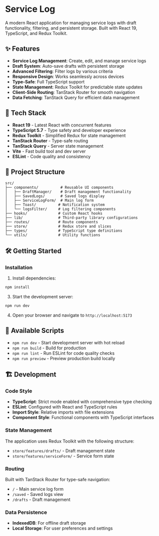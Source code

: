 # Service Log

A modern React application for managing service logs with draft functionality, filtering, and persistent storage. Built with React 19, TypeScript, and Redux Toolkit.

## ✨ Features

- **Service Log Management**: Create, edit, and manage service logs
- **Draft System**: Auto-save drafts with persistent storage
- **Advanced Filtering**: Filter logs by various criteria
- **Responsive Design**: Works seamlessly across devices
- **Type-Safe**: Full TypeScript support
- **State Management**: Redux Toolkit for predictable state updates
- **Client-Side Routing**: TanStack Router for smooth navigation
- **Data Fetching**: TanStack Query for efficient data management

## 🚀 Tech Stack

- **React 19** - Latest React with concurrent features
- **TypeScript 5.7** - Type safety and developer experience
- **Redux Toolkit** - Simplified Redux for state management
- **TanStack Router** - Type-safe routing
- **TanStack Query** - Server state management
- **Vite** - Fast build tool and dev server
- **ESLint** - Code quality and consistency

## 📁 Project Structure

```
src/
├── components/          # Reusable UI components
│   ├── DraftManager/    # Draft management functionality
│   ├── SavedLogs/       # Saved logs display
│   ├── ServiceLogForm/  # Main log form
│   ├── Toast/          # Notification system
│   └── logsFilter/     # Log filtering components
├── hooks/              # Custom React hooks
├── lib/                # Third-party library configurations
├── routes/             # Route components
├── store/              # Redux store and slices
├── types/              # TypeScript type definitions
└── utils/              # Utility functions
```

## 🛠️ Getting Started

### Installation

1. Install dependencies:

```bash
npm install
```

3. Start the development server:

```bash
npm run dev
```

4. Open your browser and navigate to `http://localhost:5173`

## 📜 Available Scripts

- `npm run dev` - Start development server with hot reload
- `npm run build` - Build for production
- `npm run lint` - Run ESLint for code quality checks
- `npm run preview` - Preview production build locally

## 🏗️ Development

### Code Style

- **TypeScript**: Strict mode enabled with comprehensive type checking
- **ESLint**: Configured with React and TypeScript rules
- **Import Style**: Relative imports with file extensions
- **Component Style**: Functional components with TypeScript interfaces

### State Management

The application uses Redux Toolkit with the following structure:

- `store/features/drafts/` - Draft management state
- `store/features/serviceForm/` - Service form state

### Routing

Built with TanStack Router for type-safe navigation:

- `/` - Main service log form
- `/saved` - Saved logs view
- `/drafts` - Draft management

### Data Persistence

- **IndexedDB**: For offline draft storage
- **Local Storage**: For user preferences and settings


